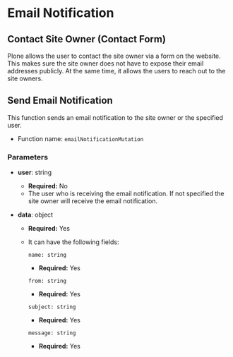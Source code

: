 # Email Notification

## Contact Site Owner (Contact Form)

Plone allows the user to contact the site owner via a form on the website.
This makes sure the site owner does not have to expose their email addresses publicly.
At the same time, it allows the users to reach out to the site owners.

## Send Email Notification

This function sends an email notification to the site owner or the specified user.

- Function name: `emailNotificationMutation`

### Parameters

- **user**: string

  - **Required:** No
  - The user who is receiving the email notification. If not specified the site owner will receive the email notification.

- **data**: object

  - **Required:** Yes
  - It can have the following fields:

    `name: string`

    - **Required:** Yes

    `from: string`

    - **Required:** Yes

    `subject: string`

    - **Required:** Yes

    `message: string`

    - **Required:** Yes
